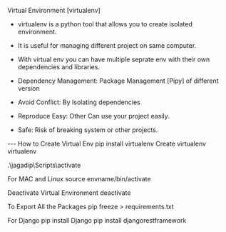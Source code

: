 Virtual Environment [virtualenv]
- virtualenv is a python tool that allows you to create isolated environment. 
- It is useful for managing different project on same computer.
- With virtual env you can have multiple seprate env with their own dependencies and libraries.

- Dependency Management: Package Management [Pipy] of different version
- Avoid Conflict: By Isolating dependencies
- Reproduce Easy: Other Can use your project easily.
- Safe: Risk of breaking system or other projects.


--- How to Create Virtual Env
pip install virtualenv
Create virtualenv
virtualenv <yourname>

 .\jagadip\Scripts\activate

For MAC and Linux
source envname/bin/activate

Deactivate Virtual Environment
deactivate

To Export All the Packages
pip freeze > requirements.txt


For Django
pip install Django
pip install djangorestframework
